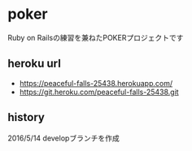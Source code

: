 # poker

Ruby on Railsの練習を兼ねたPOKERプロジェクトです

## heroku url
* https://peaceful-falls-25438.herokuapp.com/ 
* https://git.heroku.com/peaceful-falls-25438.git

## history
2016/5/14 developブランチを作成

